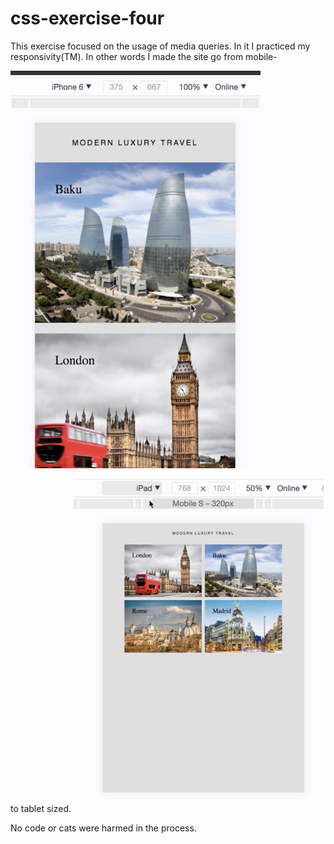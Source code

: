 # css-exercise-four
This exercise focused on the usage of media queries. In it I practiced my responsivity(TM). In other words I made the site go from mobile-

<img style="max-width:400px;" alt="mobile version" src=images/mobile.png>

to tablet sized.
<img style="max-width:400px;" alt="mobile version" src=images/ipad.png>

No code or cats were harmed in the process.
